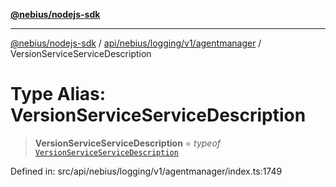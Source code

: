 [**@nebius/nodejs-sdk**](../../../../../../README.md)

***

[@nebius/nodejs-sdk](../../../../../../README.md) / [api/nebius/logging/v1/agentmanager](../README.md) / VersionServiceServiceDescription

# Type Alias: VersionServiceServiceDescription

> **VersionServiceServiceDescription** = *typeof* [`VersionServiceServiceDescription`](../variables/VersionServiceServiceDescription.md)

Defined in: src/api/nebius/logging/v1/agentmanager/index.ts:1749
